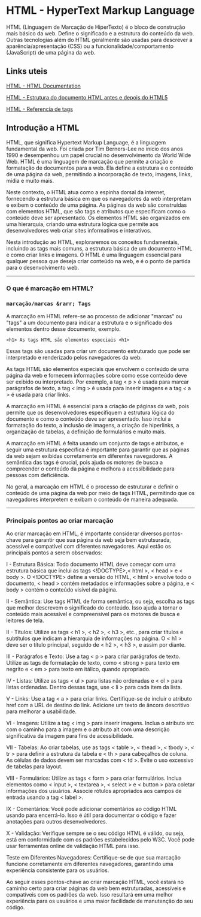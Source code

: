 # HTML - HyperText Markup Language

HTML (Linguagem de Marcação de HiperTexto) é o bloco de construção mais básico da web. Define o significado e a estrutura do conteúdo da web. Outras tecnologias além do HTML geralmente são usadas para descrever a aparência/apresentação (CSS) ou a funcionalidade/comportamento (JavaScript) de uma página da web.

## Links uteis

[HTML - HTML Documentation](https://developer.mozilla.org/pt-BR/docs/Web/HTML)

[HTML - Estrutura do documento HTML antes e depois do HTML5](https://html.com/document/#ixzz8I2py3eJ8)

[HTML - Referencia de tags](https://www.w3schools.com/tags/default.asp)

## Introdução a HTML

HTML, que significa Hypertext Markup Language, é a linguagem fundamental da web. Foi criada por Tim Berners-Lee no início dos anos 1990 e desempenhou um papel crucial no desenvolvimento da World Wide Web. HTML é uma linguagem de marcação que permite a criação e formatação de documentos para a web. Ela define a estrutura e o conteúdo de uma página da web, permitindo a incorporação de texto, imagens, links, mídia e muito mais.

Neste contexto, o HTML atua como a espinha dorsal da internet, fornecendo a estrutura básica em que os navegadores da web interpretam e exibem o conteúdo de uma página. As páginas da web são construídas com elementos HTML, que são tags e atributos que especificam como o conteúdo deve ser apresentado. Os elementos HTML são organizados em uma hierarquia, criando uma estrutura lógica que permite aos desenvolvedores web criar sites informativos e interativos.

Nesta introdução ao HTML, exploraremos os conceitos fundamentais, incluindo as tags mais comuns, a estrutura básica de um documento HTML e como criar links e imagens. O HTML é uma linguagem essencial para qualquer pessoa que deseja criar conteúdo na web, e é o ponto de partida para o desenvolvimento web.

---

### O que é marcação em HTML?

### `marcação/marcas &rarr; Tags`

A marcação em HTML refere-se ao processo de adicionar "marcas" ou "tags" a um documento para indicar a estrutura e o significado dos elementos dentro desse documento, exemplo.

```
<h1> As tags HTML são elementos especiais <h1>

```

Essas tags são usadas para criar um documento estruturado que pode ser interpretado e renderizado pelos navegadores da web.

As tags HTML são elementos especiais que envolvem o conteúdo de uma página da web e fornecem informações sobre como esse conteúdo deve ser exibido ou interpretado. Por exemplo, a tag < p > é usada para marcar parágrafos de texto, a tag < img > é usada para inserir imagens e a tag < a > é usada para criar links.

A marcação em HTML é essencial para a criação de páginas da web, pois permite que os desenvolvedores especifiquem a estrutura lógica do documento e como o conteúdo deve ser apresentado. Isso inclui a formatação do texto, a inclusão de imagens, a criação de hiperlinks, a organização de tabelas, a definição de formulários e muito mais.

A marcação em HTML é feita usando um conjunto de tags e atributos, e seguir uma estrutura específica é importante para garantir que as páginas da web sejam exibidas corretamente em diferentes navegadores. A semântica das tags é crucial, pois ajuda os motores de busca a compreender o conteúdo da página e melhora a acessibilidade para pessoas com deficiência.

No geral, a marcação em HTML é o processo de estruturar e definir o conteúdo de uma página da web por meio de tags HTML, permitindo que os navegadores interpretem e exibam o conteúdo de maneira adequada.

---

### Principais pontos ao criar marcação

Ao criar marcação em HTML, é importante considerar diversos pontos-chave para garantir que sua página da web seja bem estrutsurada, acessível e compatível com diferentes navegadores. Aqui estão os principais pontos a serem observados:

I - Estrutura Básica: Todo documento HTML deve começar com uma estrutura básica que inclui as tags <!DOCTYPE>,< html >, < head > e < body >. O <!DOCTYPE> define a versão do HTML, < html > envolve todo o documento, < head > contém metadados e informações sobre a página, e < body > contém o conteúdo visível da página.

II - Semântica: Use tags HTML de forma semântica, ou seja, escolha as tags que melhor descrevem o significado do conteúdo. Isso ajuda a tornar o conteúdo mais acessível e compreensível para os motores de busca e leitores de tela.

II - Títulos: Utilize as tags < h1 >, < h2 >, < h3 >, etc., para criar títulos e subtítulos que indicam a hierarquia de informações na página. O < h1 > deve ser o título principal, seguido de < h2 >, < h3 >, e assim por diante.

III - Parágrafos e Texto: Use a tag < p  > para criar parágrafos de texto. Utilize as tags de formatação de texto, como < strong > para texto em negrito e < em > para texto em itálico, quando apropriado.

IV - Listas: Utilize as tags < ul > para listas não ordenadas e < ol > para listas ordenadas. Dentro dessas tags, use < li > para cada item da lista.

V - Links: Use a tag < a > para criar links. Certifique-se de incluir o atributo href com a URL de destino do link. Adicione um texto de âncora descritivo para melhorar a usabilidade.

VI - Imagens: Utilize a tag < img > para inserir imagens. Inclua o atributo src com o caminho para a imagem e o atributo alt com uma descrição significativa da imagem para fins de acessibilidade.

VII - Tabelas: Ao criar tabelas, use as tags < table >, < thead >, < tbody >, < tr > para definir a estrutura da tabela e < th > para cabeçalhos de coluna. As células de dados devem ser marcadas com < td >. Evite o uso excessivo de tabelas para layout.

VIII - Formulários: Utilize as tags < form > para criar formulários. Inclua elementos como < input >, < textarea >, < select > e < button > para coletar informações dos usuários. Associe rótulos apropriados aos campos de entrada usando a tag < label >.

IX - Comentários: Você pode adicionar comentários ao código HTML usando <!-- para iniciar o comentário e --> para encerrá-lo. Isso é útil para documentar o código e fazer anotações para outros desenvolvedores.

X - Validação: Verifique sempre se o seu código HTML é válido, ou seja, está em conformidade com os padrões estabelecidos pelo W3C. Você pode usar ferramentas online de validação HTML para isso.

Teste em Diferentes Navegadores: Certifique-se de que sua marcação funcione corretamente em diferentes navegadores, garantindo uma experiência consistente para os usuários.

Ao seguir esses pontos-chave ao criar marcação HTML, você estará no caminho certo para criar páginas da web bem estruturadas, acessíveis e compatíveis com os padrões da web. Isso resultará em uma melhor experiência para os usuários e uma maior facilidade de manutenção do seu código.

